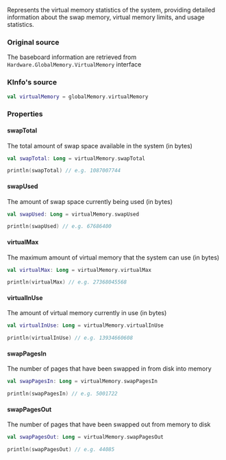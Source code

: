 Represents the virtual memory statistics of the system, providing detailed information about the swap memory, virtual memory limits, and usage statistics.

### Original source

The baseboard information are retrieved from `Hardware.GlobalMemory.VirtualMemory` interface

### KInfo's source

```kotlin
val virtualMemory = globalMemory.virtualMemory
```

### Properties

#### swapTotal

The total amount of swap space available in the system (in bytes)

```kotlin
val swapTotal: Long = virtualMemory.swapTotal

println(swapTotal) // e.g. 1087007744
```

#### swapUsed

The amount of swap space currently being used (in bytes)

```kotlin
val swapUsed: Long = virtualMemory.swapUsed

println(swapUsed) // e.g. 67686400
```

#### virtualMax

The maximum amount of virtual memory that the system can use (in bytes)

```kotlin
val virtualMax: Long = virtualMemory.virtualMax

println(virtualMax) // e.g. 27368045568
```

#### virtualInUse

The amount of virtual memory currently in use (in bytes)

```kotlin
val virtualInUse: Long = virtualMemory.virtualInUse

println(virtualInUse) // e.g. 13934660608
```

#### swapPagesIn

The number of pages that have been swapped in from disk into memory

```kotlin
val swapPagesIn: Long = virtualMemory.swapPagesIn

println(swapPagesIn) // e.g. 5001722
```

#### swapPagesOut

The number of pages that have been swapped out from memory to disk

```kotlin
val swapPagesOut: Long = virtualMemory.swapPagesOut

println(swapPagesOut) // e.g. 44085
```
